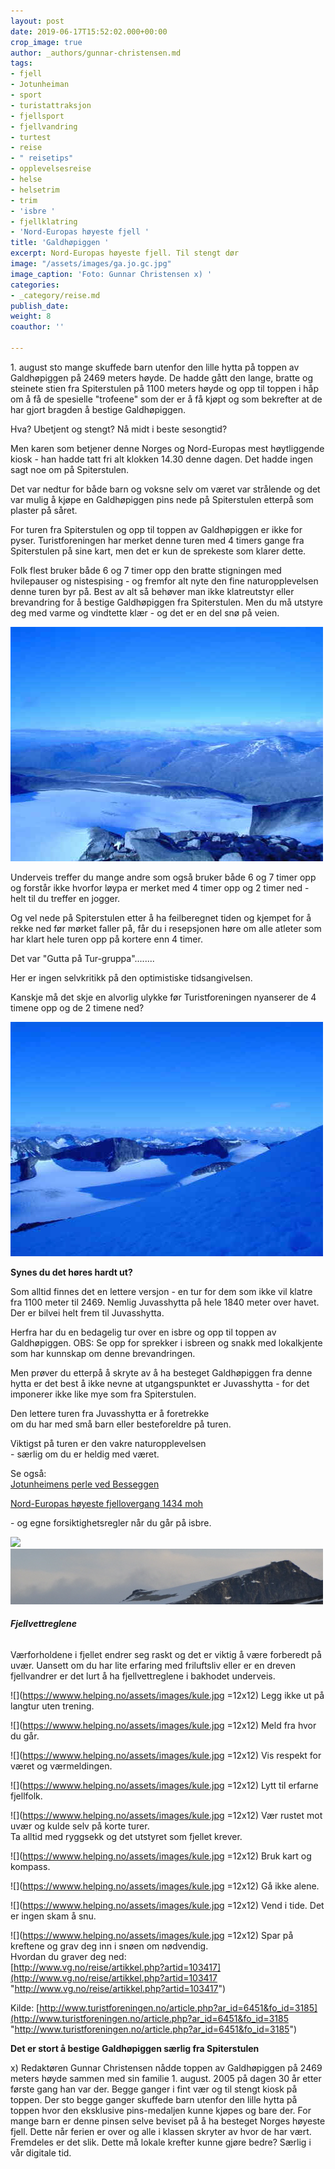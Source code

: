```yaml
---
layout: post
date: 2019-06-17T15:52:02.000+00:00
crop_image: true
author: _authors/gunnar-christensen.md
tags:
- fjell
- Jotunheiman
- sport
- turistattraksjon
- fjellsport
- fjellvandring
- turtest
- reise
- " reisetips"
- opplevelsesreise
- helse
- helsetrim
- trim
- 'isbre '
- fjellklatring
- 'Nord-Europas høyeste fjell '
title: 'Galdhøpiggen '
excerpt: Nord-Europas høyeste fjell. Til stengt dør
image: "/assets/images/ga.jo.gc.jpg"
image_caption: 'Foto: Gunnar Christensen x) '
categories:
- _category/reise.md
publish_date: 
weight: 8
coauthor: ''

---
```

1\. august sto mange skuffede barn utenfor den lille hytta på toppen av Galdhøpiggen på 2469 meters høyde. De hadde gått den lange, bratte og steinete stien fra Spiterstulen på 1100 meters høyde og opp til toppen i håp om å få de spesielle "trofeene" som der er å få kjøpt og som bekrefter at de har gjort bragden å bestige Galdhøpiggen.

Hva? Ubetjent og stengt? Nå midt i beste sesongtid?

Men karen som betjener denne Norges og Nord-Europas mest høytliggende kiosk - han hadde tatt fri alt klokken 14.30 denne dagen. Det hadde ingen sagt noe om på Spiterstulen.

Det var nedtur for både barn og voksne selv om været var strålende og det var mulig å kjøpe en Galdhøpiggen pins nede på Spiterstulen etterpå som plaster på såret.

For turen fra Spiterstulen og opp til toppen av Galdhøpiggen er ikke for pyser. Turistforeningen har merket denne turen med 4 timers gange fra Spiterstulen på sine kart, men det er kun de sprekeste som klarer dette.

Folk flest bruker både 6 og 7 timer opp den bratte stigningen med hvilepauser og nistespising - og fremfor alt nyte den fine naturopplevelsen denne turen byr på. Best av alt så behøver man ikke klatreutstyr eller brevandring for å bestige Galdhøpiggen fra Spiterstulen. Men du må utstyre deg med varme og vindtette klær - og det er en del snø på veien.

![](/assets/images/ga.1.gc.jpg)

Underveis treffer du mange andre som også bruker både 6 og 7 timer opp og forstår ikke hvorfor løypa er merket med 4 timer opp og 2 timer ned - helt til du treffer en jogger.

Og vel nede på Spiterstulen etter å ha feilberegnet tiden og kjempet for å rekke ned før mørket faller på, får du i resepsjonen høre om alle atleter som har klart hele turen opp på kortere enn 4 timer.

Det var "Gutta på Tur-gruppa"........

Her er ingen selvkritikk på den optimistiske tidsangivelsen.

Kanskje må det skje en alvorlig ulykke før Turistforeningen nyanserer de 4 timene opp og de 2 timene ned?

![](/assets/images/ga.2.gc.jpg)

**Synes du det høres hardt ut?**

Som alltid finnes det en lettere versjon - en tur for dem som ikke vil klatre fra 1100 meter til 2469. Nemlig Juvasshytta på hele 1840 meter over havet. Der er bilvei helt frem til Juvasshytta.

Herfra har du en bedagelig tur over en isbre og opp til toppen av Galdhøpiggen. OBS: Se opp for sprekker i isbreen og snakk med lokalkjente som har kunnskap om denne brevandringen.

Men prøver du etterpå å skryte av å ha besteget Galdhøpiggen fra denne hytta er det best å ikke nevne at utgangspunktet er Juvasshytta - for det imponerer ikke like mye som fra Spiterstulen.

Den lettere turen fra Juvasshytta er å foretrekke  
om du har med små barn eller besteforeldre på turen.

Viktigst på turen er den vakre naturopplevelsen  
\- særlig om du er heldig med været.

Se også:  
[Jotunheimens perle ved Besseggen](https://helping.no/gjendevann)

[Nord-Europas høyeste fjellovergang 1434 moh](https://helping.no/nord-europas-høyeste-fjellovergang-1434-moh-sognefjellsvegen)

\- og egne forsiktighetsregler når du går på isbre.

![](https://wwww.helping.no/assets/images/ga.2.gc.jpg)![](/assets/images/gald2012.jpg)

###### **Fjellvettreglene**

Værforholdene i fjellet endrer seg raskt og det er viktig å være forberedt på uvær. Uansett om du har lite erfaring med friluftsliv eller er en dreven fjellvandrer er det lurt å ha fjellvettreglene i bakhodet underveis.

![](https://wwww.helping.no/assets/images/kule.jpg =12x12) Legg ikke ut på langtur uten trening.

![](https://wwww.helping.no/assets/images/kule.jpg =12x12) Meld fra hvor du går.

![](https://wwww.helping.no/assets/images/kule.jpg =12x12) Vis respekt for været og værmeldingen.

![](https://wwww.helping.no/assets/images/kule.jpg =12x12) Lytt til erfarne fjellfolk.

![](https://wwww.helping.no/assets/images/kule.jpg =12x12) Vær rustet mot uvær og kulde selv på korte turer.  
Ta alltid med ryggsekk og det utstyret som fjellet krever.

![](https://wwww.helping.no/assets/images/kule.jpg =12x12) Bruk kart og kompass.

![](https://wwww.helping.no/assets/images/kule.jpg =12x12) Gå ikke alene.

![](https://wwww.helping.no/assets/images/kule.jpg =12x12) Vend i tide. Det er ingen skam å snu.

![](https://wwww.helping.no/assets/images/kule.jpg =12x12) Spar på kreftene og grav deg inn i snøen om nødvendig.  
Hvordan du graver deg ned:  
[http://www.vg.no/reise/artikkel.php?artid=103417](http://www.vg.no/reise/artikkel.php?artid=103417 "http://www.vg.no/reise/artikkel.php?artid=103417")

Kilde: [http://www.turistforeningen.no/article.php?ar_id=6451&fo_id=3185](http://www.turistforeningen.no/article.php?ar_id=6451&fo_id=3185 "http://www.turistforeningen.no/article.php?ar_id=6451&fo_id=3185")

**Det er stort å bestige Galdhøpiggen særlig fra Spiterstulen**

x) Redaktøren Gunnar Christensen nådde toppen av Galdhøpiggen på 2469 meters høyde sammen med sin familie 1. august. 2005 på dagen 30 år etter første gang han var der. Begge ganger i fint vær og til stengt kiosk på toppen. Der sto begge ganger skuffede barn utenfor den lille hytta på toppen hvor den eksklusive pins-medaljen kunne kjøpes og bare der. For mange barn er denne pinsen selve beviset på å ha besteget Norges høyeste fjell. Dette når ferien er over og alle i klassen skryter av hvor de har vært. Fremdeles er det slik. Dette må lokale krefter kunne gjøre bedre? Særlig i vår digitale tid.